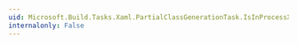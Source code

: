 ```yaml
---
uid: Microsoft.Build.Tasks.Xaml.PartialClassGenerationTask.IsInProcessXamlMarkupCompile
internalonly: False
---
```

